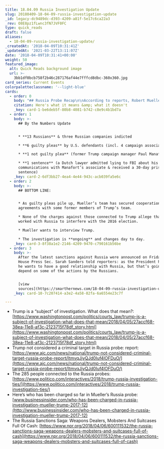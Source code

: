 ```yaml
---
title: 18.04.09 Russia Investigation Update
slug: 20180409-18-04-09-russia-investigation-update
_id: legacy-dc9489dc-d393-4209-a81f-5e17c6ca22a3
_rev: O8E8pz1fLwnc3fN7JVF0FC
type: quick_reads
draft: false
aliases:
  - 18-04-09-russia-investigation-update/
_createdAt: '2018-04-09T10:31:41Z'
_updatedAt: '2021-03-22T13:11:07Z'
date: '2018-04-09T10:31:41+00:00'
weight: 50
featured_image:
  alt: Quick Reads background image
  url: >-
    3bb1df0bcb758f2b46c287176af44e7fffcd8dbc-360x360.jpg
card_series: Current Events
colorpaletteclassname: '--light-blue'
cards:
  - order: 0
    body: "## Russia Probe Recap\n\nAccording to reports, Robert Mueller’sA Special Counsel team considers President Trump to be a subject a\x14 not a criminal targeta\x14 in the Russian election interference investigation.\n\nHere's what it means & what it doesn't"
    citation: Here's what it means &amp; what it doesn't
    _key: card-1-be6deb5f-80b8-4081-b742-c8e9c4b1bd7a
  - order: 1
    body: >-
      ## By the Numbers Update


      * **13 Russians** & three Russian companies indicted

      * **6 guilty pleas** by U.S. defendants (incl. 4 campaign associates)

      * **1 not guilty plea** (former Trump campaign manager Paul Manafort)

      * **1 sentence** (a Dutch lawyer admitted lying to FBI about his
      communications with Manafort’s associate & received a 30-day prison
      sentence)
    _key: card-2-6df3bb27-4ea4-4e44-943c-acb039fa5e6c
  - order: 2
    body: >-
      ## BOTTOM LINE:


      * As guilty pleas pile up, Mueller’s team has secured cooperation
      agreements with some former members of Trump’s team.

      * None of the charges against those connected to Trump allege that they
      worked with Russia to interfere with the 2016 election.

      * Mueller wants to interview Trump.

      * The investigation is **ongoing** and changes day to day.
    _key: card-3-8f38a1e2-2146-4209-9470-c790161b56be
  - order: 3
    body: >-
      After the latest sanctions against Russia were announced on Friday, White
      House Press Sec. Sarah Sanders told reporters: as the President has said,
      he wants to have a good relationship with Russia, but that’s going to
      depend on some of the actions by the Russians.


      [view
      sources](https://smarthernews.com/18-04-09-russia-investigation-update/)
    _key: card-10-7c207414-a3e2-4a58-82fa-6a6554e23c7f

---
```

* Trump is a “subject” of investigation. What does that mean?: [https://www.washingtonpost.com/politics/courts_law/trump-is-a-subject-of-investigation-what-does-that-mean/2018/04/05/27accf68-38ea-11e8-af3c-2123715f78df_story.html](https://www.washingtonpost.com/politics/courts_law/trump-is-a-subject-of-investigation-what-does-that-mean/2018/04/05/27accf68-38ea-11e8-af3c-2123715f78df_story.html)
* Trump not considered a criminal target in Russia probe: report: [https://www.ajc.com/news/national/trump-not-considered-criminal-target-russia-probe-report/ItmvqJjyQJd0Iuf4lOFDuO/](https://www.ajc.com/news/national/trump-not-considered-criminal-target-russia-probe-report/ItmvqJjyQJd0Iuf4lOFDuO/)
* The 285 people connected to the Russia probes: [https://www.politico.com/interactives/2018/trump-russia-investigation-ties/](https://www.politico.com/interactives/2018/trump-russia-investigation-ties/)
* Here’s who has been charged so far in Mueller’s Russia probe: [www.businessinsider.com/who-has-been-charged-in-russia-investigation-mueller-trump-2017-12](http://www.businessinsider.com/who-has-been-charged-in-russia-investigation-mueller-trump-2017-12)
* The Russia Sanctions Saga: Weapons Dealers, Mobsters And Suitcases Full Of Cash: [https://www.npr.org/2018/04/06/600111532/the-russia-sanctions-saga-weapons-dealers-mobsters-and-suitcases-full-of-cash](https://www.npr.org/2018/04/06/600111532/the-russia-sanctions-saga-weapons-dealers-mobsters-and-suitcases-full-of-cash)